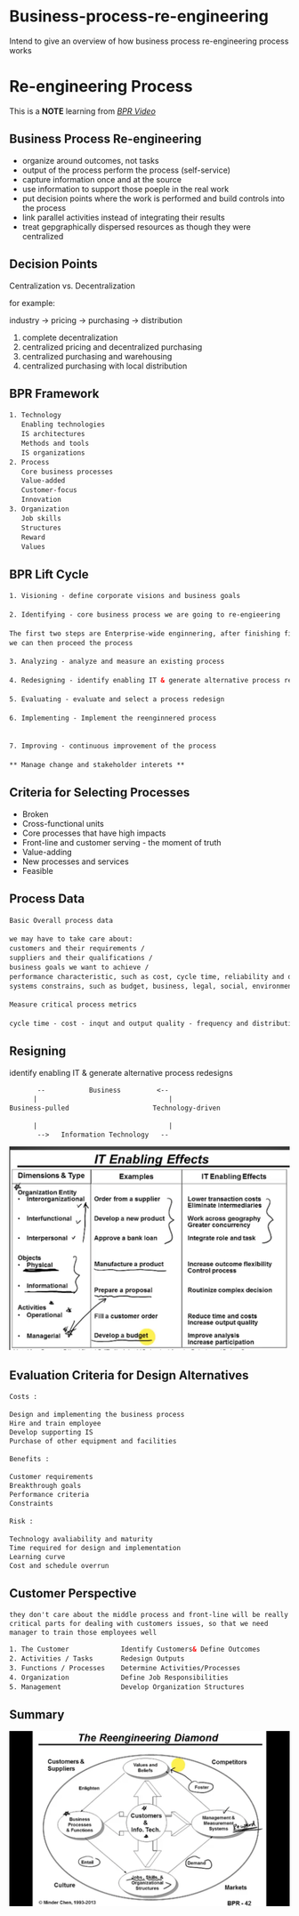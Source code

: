 # Business-process-re-engineering
Intend to give an overview of how business process re-engineering process works

# Re-engineering Process
  
This is a **NOTE** learning from [*BPR Video*](https://www.youtube.com/watch?v=oPM7PBNVaLM&t=117s)
  
## Business Process Re-engineering
  
- organize around outcomes, not tasks
- output of the process perform the process (self-service)
- capture information once and at the source
- use information to support those poeple in the real work 
- put decision points where the work is performed and build controls into the process
- link parallel activities instead of integrating their results
- treat gepgraphically dispersed resources as though they were centralized
  
## Decision Points
Centralization vs. Decentralization
  
for example:
  
industry -> pricing -> purchasing -> distribution
  
1. complete decentralization
2. centralized pricing and decentralized purchasing
3. centralized purchasing and warehousing
4. centralized purchasing with local distribution
  
## BPR Framework
```html
1. Technology
   Enabling technologies
   IS architectures
   Methods and tools
   IS organizations
2. Process
   Core business processes
   Value-added
   Customer-focus
   Innovation
3. Organization
   Job skills
   Structures
   Reward
   Values
```
  
## BPR Lift Cycle
```html
1. Visioning - define corporate visions and business goals

2. Identifying - core business process we are going to re-engieering

The first two steps are Enterprise-wide enginnering, after finishing first two,
we can then proceed the process

3. Analyzing - analyze and measure an existing process

4. Redesigning - identify enabling IT & generate alternative process redesigns

5. Evaluating - evaluate and select a process redesign

6. Implementing - Implement the reenginnered process 


7. Improving - continuous improvement of the process

** Manage change and stakeholder interets **
```
  
## Criteria for Selecting Processes

- Broken 
- Cross-functional units
- Core processes that have high impacts
- Front-line and customer serving - the moment of truth
- Value-adding
- New processes and services
- Feasible
  
## Process Data
```html
Basic Overall process data

we may have to take care about:
customers and their requirements / 
suppliers and their qualifications /
business goals we want to achieve /
performance characteristic, such as cost, cycle time, reliability and defect rate /
systems constrains, such as budget, business, legal, social, environment, and safety issues and constraints

Measure critical process metrics

cycle time - cost - inqut and output quality - frequency and distribution of inputs
```
  
## Resigning

identify enabling IT & generate alternative process redesigns

```
	   --	        Business		 <--
	  |						   			|
Business-pulled			 			Technology-driven

	  |									|
	   -->   Information Technology   --
```

![IT Effects](https://github.com/codemakerss/Business-process-re-engineering/blob/main/pics/src1.png)
  
## Evaluation Criteria for Design Alternatives
```
Costs : 

Design and implementing the business process
Hire and train employee
Develop supporting IS
Purchase of other equipment and facilities

Benefits :

Customer requirements
Breakthrough goals
Performance criteria
Constraints

Risk :

Technology avaliability and maturity
Time required for design and implementation
Learning curve
Cost and schedule overrun
```
  
## Customer Perspective
```
they don't care about the middle process and front-line will be really critical parts for dealing with customers issues, so that we need manager to train those employees well 
```
  
```html
1. The Customer 			Identify Customers& Define Outcomes
2. Activities / Tasks		Redesign Outputs
3. Functions / Processes	Determine Activities/Processes
4. Organization				Define Job Responsibilities 
5. Management				Develop Organization Structures
```
  
## Summary
  
![Summary pics](https://github.com/codemakerss/Business-process-re-engineering/blob/main/pics/src2.png)
  






